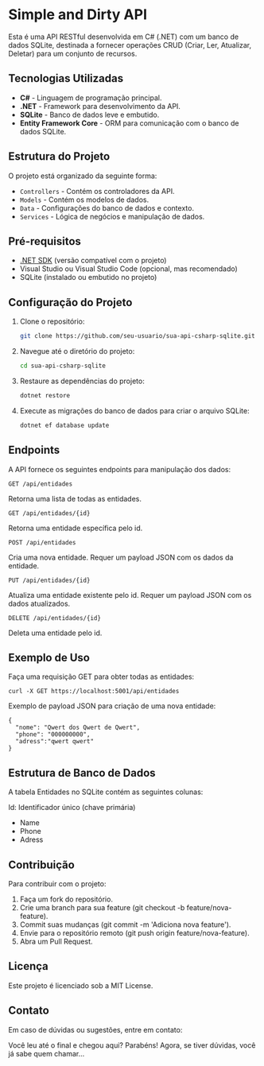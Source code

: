 # Simple and Dirty API

Esta é uma API RESTful desenvolvida em C# (.NET) com um banco de dados SQLite, destinada a fornecer operações CRUD (Criar, Ler, Atualizar, Deletar) para um conjunto de recursos.

## Tecnologias Utilizadas

- **C#** - Linguagem de programação principal.
- **.NET** - Framework para desenvolvimento da API.
- **SQLite** - Banco de dados leve e embutido.
- **Entity Framework Core** - ORM para comunicação com o banco de dados SQLite.

## Estrutura do Projeto

O projeto está organizado da seguinte forma:

- `Controllers` - Contém os controladores da API.
- `Models` - Contém os modelos de dados.
- `Data` - Configurações do banco de dados e contexto.
- `Services` - Lógica de negócios e manipulação de dados.
  
## Pré-requisitos

- [.NET SDK](https://dotnet.microsoft.com/download) (versão compatível com o projeto)
- Visual Studio ou Visual Studio Code (opcional, mas recomendado)
- SQLite (instalado ou embutido no projeto)

## Configuração do Projeto

1. Clone o repositório:
   ```bash
   git clone https://github.com/seu-usuario/sua-api-csharp-sqlite.git

2. Navegue até o diretório do projeto:
   ```bash
   cd sua-api-csharp-sqlite
3. Restaure as dependências do projeto:
   ```bash
   dotnet restore

4. Execute as migrações do banco de dados para criar o arquivo SQLite:
   ```bash
   dotnet ef database update

## Endpoints
A API fornece os seguintes endpoints para manipulação dos dados:

    GET /api/entidades
Retorna uma lista de todas as entidades.

    GET /api/entidades/{id}
Retorna uma entidade específica pelo id.

    POST /api/entidades
Cria uma nova entidade. Requer um payload JSON com os dados da entidade.

    PUT /api/entidades/{id}
Atualiza uma entidade existente pelo id. Requer um payload JSON com os dados atualizados.

    DELETE /api/entidades/{id}
Deleta uma entidade pelo id.

## Exemplo de Uso
Faça uma requisição GET para obter todas as entidades:

    curl -X GET https://localhost:5001/api/entidades

Exemplo de payload JSON para criação de uma nova entidade:

    {
      "nome": "Qwert dos Qwert de Qwert",
      "phone": "000000000",
      "adress":"qwert qwert"
    }


## Estrutura de Banco de Dados
A tabela Entidades no SQLite contém as seguintes colunas:

Id: Identificador único (chave primária)
- Name
- Phone
- Adress

## Contribuição
Para contribuir com o projeto:

1. Faça um fork do repositório.
2. Crie uma branch para sua feature (git checkout -b feature/nova-feature).
3. Commit suas mudanças (git commit -m 'Adiciona nova feature').
4. Envie para o repositório remoto (git push origin feature/nova-feature).
5. Abra um Pull Request.

## Licença
Este projeto é licenciado sob a MIT License.

## Contato
Em caso de dúvidas ou sugestões, entre em contato:

Você leu até o final e chegou aqui? Parabéns! Agora, se tiver dúvidas, você já sabe quem chamar...
